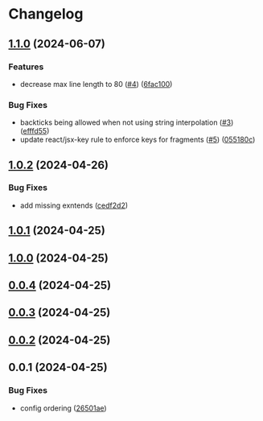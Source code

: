 # Changelog

## [1.1.0](https://github.com/Avenue3-dev/eslint-config-avenue3/compare/1.0.2...1.1.0) (2024-06-07)


### Features

* decrease max line length to 80 ([#4](https://github.com/Avenue3-dev/eslint-config-avenue3/issues/4)) ([6fac100](https://github.com/Avenue3-dev/eslint-config-avenue3/commit/6fac1005a63f9fc386344e7f62300a0be9887dd8))


### Bug Fixes

* backticks being allowed when not using string interpolation ([#3](https://github.com/Avenue3-dev/eslint-config-avenue3/issues/3)) ([efffd55](https://github.com/Avenue3-dev/eslint-config-avenue3/commit/efffd553fd8d076801860f87201cfad22e29054d))
* update react/jsx-key rule to enforce keys for fragments ([#5](https://github.com/Avenue3-dev/eslint-config-avenue3/issues/5)) ([055180c](https://github.com/Avenue3-dev/eslint-config-avenue3/commit/055180c88c4a3555d8d988d16d26fec52a97fd20))

## [1.0.2](https://github.com/Avenue3-dev/eslint-config-avenue3/compare/1.0.1...1.0.2) (2024-04-26)


### Bug Fixes

* add missing exntends ([cedf2d2](https://github.com/Avenue3-dev/eslint-config-avenue3/commit/cedf2d229b0c7bb62b1f590d86f5fd5937e0c16a))

## [1.0.1](https://github.com/Avenue3-dev/eslint-config-avenue3/compare/1.0.0...1.0.1) (2024-04-25)

## [1.0.0](https://github.com/Avenue3-dev/eslint-config-avenue3/compare/0.0.4...1.0.0) (2024-04-25)

## [0.0.4](https://github.com/Avenue3-dev/eslint-config-avenue3/compare/0.0.3...0.0.4) (2024-04-25)

## [0.0.3](https://github.com/Avenue3-dev/eslint-config-avenue3/compare/0.0.2...0.0.3) (2024-04-25)

## [0.0.2](https://github.com/Avenue3-dev/eslint-config-avenue3/compare/0.0.1...0.0.2) (2024-04-25)

## 0.0.1 (2024-04-25)


### Bug Fixes

* config ordering ([26501ae](https://github.com/Avenue3-dev/eslint-config-avenue3/commit/26501aed948e62f9b385e0642b9bb36795714465))
